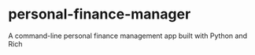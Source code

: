 # personal-finance-manager
A command-line personal finance management app built with Python and Rich
